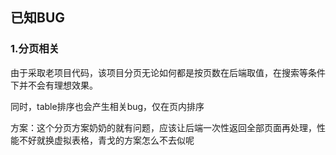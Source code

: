 ## 已知BUG

### 1.分页相关

   由于采取老项目代码，该项目分页无论如何都是按页数在后端取值，在搜索等条件下并不会有理想效果。

   同时，table排序也会产生相关bug，仅在页内排序

方案：这个分页方案奶奶的就有问题，应该让后端一次性返回全部页面再处理，性能不好就换虚拟表格，青戈的方案怎么不去似呢
